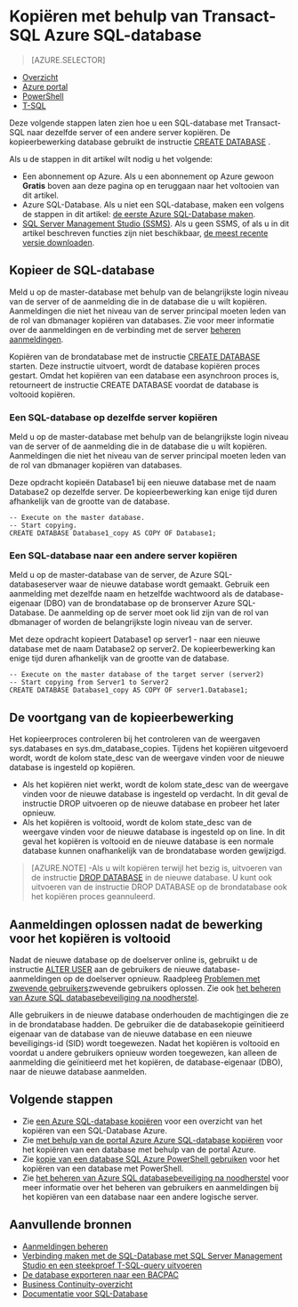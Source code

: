 <properties 
    pageTitle="Kopiëren met behulp van Transact-SQL Azure SQL-database | Microsoft Azure" 
    description="Kopie maken van een Azure SQL-database met behulp van Transact-SQL" 
    services="sql-database"
    documentationCenter=""
    authors="stevestein"
    manager="jhubbard"
    editor=""/>

<tags
    ms.service="sql-database"
    ms.devlang="NA"
    ms.date="09/19/2016"
    ms.author="sstein"
    ms.workload="data-management"
    ms.topic="article"
    ms.tgt_pltfrm="NA"/>


# <a name="copy-an-azure-sql-database-using-transact-sql"></a>Kopiëren met behulp van Transact-SQL Azure SQL-database


> [AZURE.SELECTOR]
- [Overzicht](sql-database-copy.md)
- [Azure portal](sql-database-copy-portal.md)
- [PowerShell](sql-database-copy-powershell.md)
- [T-SQL](sql-database-copy-transact-sql.md)


Deze volgende stappen laten zien hoe u een SQL-database met Transact-SQL naar dezelfde server of een andere server kopiëren. De kopieerbewerking database gebruikt de instructie [CREATE DATABASE](https://msdn.microsoft.com/library/ms176061.aspx) .

Als u de stappen in dit artikel wilt nodig u het volgende:

- Een abonnement op Azure. Als u een abonnement op Azure gewoon **Gratis** boven aan deze pagina op en teruggaan naar het voltooien van dit artikel.
- Azure SQL-Database. Als u niet een SQL-database, maken een volgens de stappen in dit artikel: [de eerste Azure SQL-Database maken](sql-database-get-started.md).
- [SQL Server Management Studio (SSMS)](https://msdn.microsoft.com/library/ms174173.aspx). Als u geen SSMS, of als u in dit artikel beschreven functies zijn niet beschikbaar, [de meest recente versie downloaden](https://msdn.microsoft.com/library/mt238290.aspx).


## <a name="copy-your-sql-database"></a>Kopieer de SQL-database

Meld u op de master-database met behulp van de belangrijkste login niveau van de server of de aanmelding die in de database die u wilt kopiëren. Aanmeldingen die niet het niveau van de server principal moeten leden van de rol van dbmanager kopiëren van databases. Zie voor meer informatie over de aanmeldingen en de verbinding met de server [beheren aanmeldingen](sql-database-manage-logins.md).

Kopiëren van de brondatabase met de instructie [CREATE DATABASE](https://msdn.microsoft.com/library/ms176061.aspx) starten. Deze instructie uitvoert, wordt de database kopiëren proces gestart. Omdat het kopiëren van een database een asynchroon proces is, retourneert de instructie CREATE DATABASE voordat de database is voltooid kopiëren.


### <a name="copy-a-sql-database-to-the-same-server"></a>Een SQL-database op dezelfde server kopiëren

Meld u op de master-database met behulp van de belangrijkste login niveau van de server of de aanmelding die in de database die u wilt kopiëren. Aanmeldingen die niet het niveau van de server principal moeten leden van de rol van dbmanager kopiëren van databases.

Deze opdracht kopieën Database1 bij een nieuwe database met de naam Database2 op dezelfde server. De kopieerbewerking kan enige tijd duren afhankelijk van de grootte van de database.

    -- Execute on the master database.
    -- Start copying.
    CREATE DATABASE Database1_copy AS COPY OF Database1;

### <a name="copy-a-sql-database-to-a-different-server"></a>Een SQL-database naar een andere server kopiëren

Meld u op de master-database van de server, de Azure SQL-databaseserver waar de nieuwe database wordt gemaakt. Gebruik een aanmelding met dezelfde naam en hetzelfde wachtwoord als de database-eigenaar (DBO) van de brondatabase op de bronserver Azure SQL-Database. De aanmelding op de server moet ook lid zijn van de rol van dbmanager of worden de belangrijkste login niveau van de server.

Met deze opdracht kopieert Database1 op server1 - naar een nieuwe database met de naam Database2 op server2. De kopieerbewerking kan enige tijd duren afhankelijk van de grootte van de database.


    -- Execute on the master database of the target server (server2)
    -- Start copying from Server1 to Server2
    CREATE DATABASE Database1_copy AS COPY OF server1.Database1;
    

## <a name="monitor-the-progress-of-the-copy-operation"></a>De voortgang van de kopieerbewerking

Het kopieerproces controleren bij het controleren van de weergaven sys.databases en sys.dm_database_copies. Tijdens het kopiëren uitgevoerd wordt, wordt de kolom state_desc van de weergave vinden voor de nieuwe database is ingesteld op kopiëren.


- Als het kopiëren niet werkt, wordt de kolom state_desc van de weergave vinden voor de nieuwe database is ingesteld op verdacht. In dit geval de instructie DROP uitvoeren op de nieuwe database en probeer het later opnieuw.
- Als het kopiëren is voltooid, wordt de kolom state_desc van de weergave vinden voor de nieuwe database is ingesteld op on line. In dit geval het kopiëren is voltooid en de nieuwe database is een normale database kunnen onafhankelijk van de brondatabase worden gewijzigd.

> [AZURE.NOTE] -Als u wilt kopiëren terwijl het bezig is, uitvoeren van de instructie [DROP DATABASE](https://msdn.microsoft.com/library/ms178613.aspx) in de nieuwe database. U kunt ook uitvoeren van de instructie DROP DATABASE op de brondatabase ook het kopiëren proces geannuleerd.


## <a name="resolve-logins-after-the-copy-operation-completes"></a>Aanmeldingen oplossen nadat de bewerking voor het kopiëren is voltooid

Nadat de nieuwe database op de doelserver online is, gebruikt u de instructie [ALTER USER](https://msdn.microsoft.com/library/ms176060.aspx) aan de gebruikers de nieuwe database-aanmeldingen op de doelserver opnieuw. Raadpleeg [Problemen met zwevende gebruikers](https://msdn.microsoft.com/library/ms175475.aspx)zwevende gebruikers oplossen. Zie ook [het beheren van Azure SQL databasebeveiliging na noodherstel](sql-database-geo-replication-security-config.md).

Alle gebruikers in de nieuwe database onderhouden de machtigingen die ze in de brondatabase hadden. De gebruiker die de databasekopie geïnitieerd eigenaar van de database van de nieuwe database en een nieuwe beveiligings-id (SID) wordt toegewezen. Nadat het kopiëren is voltooid en voordat u andere gebruikers opnieuw worden toegewezen, kan alleen de aanmelding die geïnitieerd met het kopiëren, de database-eigenaar (DBO), naar de nieuwe database aanmelden.


## <a name="next-steps"></a>Volgende stappen

- Zie [een Azure SQL-database kopiëren](sql-database-copy.md) voor een overzicht van het kopiëren van een SQL-Database Azure.
- Zie [met behulp van de portal Azure Azure SQL-database kopiëren](sql-database-copy-portal.md) voor het kopiëren van een database met behulp van de portal Azure.
- Zie [kopie van een database SQL Azure PowerShell gebruiken](sql-database-copy-powershell.md) voor het kopiëren van een database met PowerShell.
- Zie [het beheren van Azure SQL databasebeveiliging na noodherstel](sql-database-geo-replication-security-config.md) voor meer informatie over het beheren van gebruikers en aanmeldingen bij het kopiëren van een database naar een andere logische server.



## <a name="additional-resources"></a>Aanvullende bronnen

- [Aanmeldingen beheren](sql-database-manage-logins.md)
- [Verbinding maken met de SQL-Database met SQL Server Management Studio en een steekproef T-SQL-query uitvoeren](sql-database-connect-query-ssms.md)
- [De database exporteren naar een BACPAC](sql-database-export.md)
- [Business Continuity-overzicht](sql-database-business-continuity.md)
- [Documentatie voor SQL-Database](https://azure.microsoft.com/documentation/services/sql-database/)



